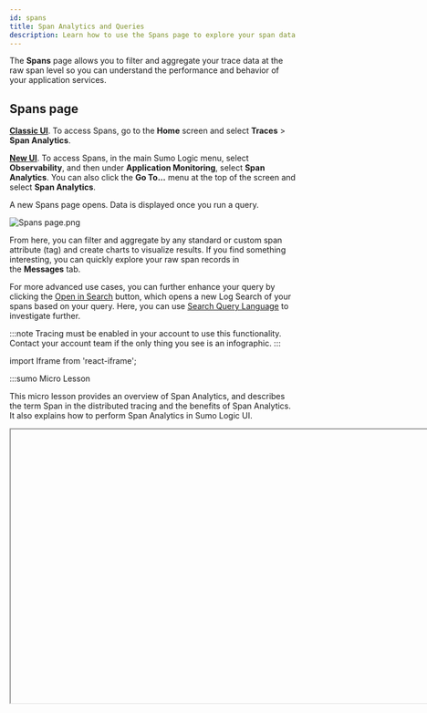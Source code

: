```yaml
---
id: spans
title: Span Analytics and Queries
description: Learn how to use the Spans page to explore your span data.
---
```


The **Spans** page allows you to filter and aggregate your trace data at the raw span level so you can understand the performance and behavior of your application services.

## Spans page

[**Classic UI**](/docs/get-started/sumo-logic-ui-classic). To access Spans, go to the **Home** screen and select **Traces** > **Span Analytics**.

[**New UI**](/docs/get-started/sumo-logic-ui/). To access Spans, in the main Sumo Logic menu, select **Observability**, and then under **Application Monitoring**, select **Span Analytics**. You can also click the **Go To...** menu at the top of the screen and select **Span Analytics**.


A new Spans page opens. Data is displayed once you run a query.

![Spans page.png](/img/apm/spans-page.png)

From here, you can filter and aggregate by any standard or custom span attribute (tag) and create charts to visualize results. If you find something interesting, you can quickly explore your raw span records in the **Messages** tab.

For more advanced use cases, you can further enhance your query by clicking the [Open in Search](#open-in-search) button, which opens a new Log Search of your spans based on your query. Here, you can use [Search Query Language](/docs/apm/traces/search-query-language-support-for-traces) to investigate further.

:::note
Tracing must be enabled in your account to use this functionality. Contact your account team if the only thing you see is an infographic.
:::

import Iframe from 'react-iframe';

:::sumo Micro Lesson

This micro lesson provides an overview of Span Analytics, and describes the term Span in the distributed tracing and the benefits of Span Analytics. It also explains how to perform Span Analytics in Sumo Logic UI.

<Iframe url="https://fast.wistia.net/embed/iframe/t2q0n8etid?web_component=true&seo=true&videoFoam=false"
  width="854px"
  height="480px"
  title="Micro Lesson: Span Analytics Video"
  id="wistiaVideo"
  className="video-container"
  display="initial"
  position="relative"
  allow="autoplay; fullscreen"
  allowfullscreen
/>

<!-- old
<Iframe url="https://www.youtube.com/embed/2cp_0pmzD-A"
        width="854px"
        height="480px"
        id="myId"
        className="video-container"
        display="initial"
        position="relative"
        allow="accelerometer; clipboard-write; encrypted-media; gyroscope; picture-in-picture"
        allowfullscreen
        />
-->

:::



## Spans query

You can build a spans query using the provided input fields. By default, you'll see an input for **Filters** and **Visualize**.

![blank spans query.png](/img/apm/spans-query-blank.png)

Once you click the text area of an input field, you'll get a dropdown menu that provides the available options detected from your data. You can manually type into these input fields or select from the dropdown of available options.

![dropdown for spans filter.png](/img/apm/dropdown-for-spans-filter.png)

**Filters** narrow the scope of the query. Enter metadata values that match the data you want to search. You can add multiple filters to focus on specific data.

:::note
Each Trace includes up to 10,000 spans to better support monitoring for long-running and complex transactions. New spans can increase credits consumption.
:::

### Aggregate your data

Aggregating raw spans can produce better insights by selecting the subject you want to visualize and the type of aggregation.

**Visualize** sets the metric to aggregate the filtered data by. The two default options are:

* **count**. Counts the field you set. Typically you want to count spans, such as: to show how many of them are in any particular category. However, you can count distinct occurrences of any other field, such as IP addresses or pods.
* **duration**. Conducts the sum, avg, min, max, or pct of the span duration metric.

:::tip
You can instead use custom numeric metrics from your data by typing the name of the span tag field carrying a metric into the box.
:::

You can visualize multiple different metrics at once.

* If you define **Visualize**, you'll see another option to set **Group By** value. You can have the aggregated results grouped by time or other fields.
   * If you want to display a time series, you need to Group By time and select the granularity.
   * If you prefer to have aggregated data without a time dimension, pick the appropriate dimensions to Group By.
   * You can group by time and other fields at the same time. When you do time and another dimension, you can create a stacked bar time series.
* If you define **Group By** you'll see another option to set a **Limit** value. This allows you to reduce the number of results by an order.

![spans query.png](/img/apm/spans-query.png)

:::note
When you run your query with **Visualize** and/or **Group By**, the results tab will automatically switch to **Aggregates**.
:::

### Set Time Range

You set the time range of the query at the top right of the Spans page, above the search button. Tracing data retention in `_trace_spans` index is the same as default log index retention. See [Time Range Expressions](/docs/search/get-started-with-search/search-basics/time-range-expressions) for details.  

![spans time range.png](/img/apm/spans-time-range.png)

### Run query

Once you have defined your spans query, with filters and aggregation if desired, click the search button to run the search. It looks like the following:  

![spans search button.png](/img/apm/spans-search-button.png)

You can pause or stop your search by clicking the appropriate icons below the search button.  

![pause or stop spans query.png](/img/apm/pause-or-stop-spans-query.png)

## Search Results

**Messages** (including **Facets**) are always provided to show you the raw output of your query. You will have **Aggregates** if your query has set the **Visualize** option.

### Messages tab

The **Messages** table shows your raw span data. You can click on any row to open a right-side Details pane (similar to the one in [Trace View](/docs/apm/traces/view-and-investigate-traces)) showing span details and options to navigate to other parts of the system from there.

![messages results.png](/img/apm/messages-results.png)

* To move a column left or right, hold click and drag it to a different location in the table.
* To adjust column width, click and drag the vertical line in between the columns.<br/> ![resize column.png](/img/search/get-started-search/search-page/resize-column.png)
* To reset column width to the default size, double-click the vertical line to the right of a column name.

#### Facets

The **Facets** panel provides a list of all the metadata fields returned from your search results and allows you to show or hide fields from the results table.

The content of the Facets panel is affected by your current active filters and time range, but shows any found metadata tag (span attribute) with its top 10 values, including any custom tags you may [add to your data](/docs/apm/traces/get-started-transaction-tracing/opentelemetry-instrumentation/java/custom-tags-configuration). By default, the fields used in the query are shown in the Messages table.

![Facets expanded.png](/img/apm/facets-expanded.png)

* You can adjust which fields are displayed in the raw span messages table by checking or unchecking the box next to the field in the Facets panel.
* Use the search field to easily find the metadata from your data. This applies the filter to both tag names and their values.
* The number of values found for each is displayed for your reference.
* Add and remove fields from your query by hovering over a field and clicking.  

![facets add to query.png](/img/apm/facets-add-to-query.png)

### Aggregates tab

The Aggregates tab shows your data charted. See Panels from Dashboard for details on the settings. However, note that not all settings will be available on the Spans page. The interface will only show you available settings.

![spans-aggregates-visualize.png](/img/apm/spans-aggregates-visualize.png)

## Add to Dashboard

You can add to Dashboard as long as your total dashboard-originated `_trace_spans `read volume does not exceed 200x of your tracing ingest. Contact your Sumo Logic representative for paid subscription service options for volume requirements exceeding 200x of your tracing ingest.

To add your aggregated span data to a Dashboard:

1. Click the three vertical-dots icon on the top right of the Spans page and select **Add to Dashboard**.<br/>  ![add-to-dashboard-spans.png](/img/apm/spans-add-to-dashboard.png)
1. In the **Add Panel to Dashboard** window provide a **Panel Title** and a name for the **Dashboard**. Once the name is entered you'll have an option to select **Create New Dashboard** with your name.<br/>  ![span-dashboard.png](/img/apm/span-dashboard.png)
1. Click **Add** when you're done assigning which Dashboard to add the Panel to.

## Open in Search

To further enhance your query, you can use the [Search Query Language](/docs/apm/traces/search-query-language-support-for-traces) for more advanced use cases by opening a Search of your spans. Click the
three vertical-dots icon on the top right of the Spans page and select **Open in Search**.  

![span-open-in-search.png](/img/apm/span-open-in-search.png)

### Examples

#### Compare performance of different release versions

To compare the performance of different release versions defined by a custom tag `assemblyVersion`, you can graph the 95th percentile of latency of a microservice in the function of time by version.

Use the **filters** or **facets** features to find the appropriate service in the dropdown and select it. Then, select to visualize duration’s 95th percentile and pick a group by time, for example, 1-minute granularity and the `assemblyVersion` custom tag that carries version information. That’s it!

![service percentile by time.png](/img/apm/service-percentile-by-time.png)

You can customize your chart by picking different visualization types and colors.

#### Find HTTP errors distribution

Next, let’s see how to find the distribution of different HTTP errors among our services. Not as a time series, just a pie chart to find which service and status codes are most common.

Here is the simple query we used to visualize that data:

![status codes spans example.png](/img/apm/spans-status-codes-example.png)

It’s now easier than ever to drill down into the information you care about. Note that our query only includes spans with codes from 4xx and 5xx ranges and visualizes the count of such spans, broken down by two dimensions, service and status code. Easy!

The number of cases you can realize with this is unlimited. In addition to the above examples, you can aggregate and visualize the content of custom metrics in your spans, and filter and break them down by any field, including custom tags. These can all be presented in any of the available chart visualizations.

If any further query customization is required, you can click the [**Open in Search**](#open-in-search) button to edit your query, making it a great place to start queries in a way that still allows further technical refinement. Especially if you try to solve a use case that requires more than the current functionality of the Spans page, such as the following:

1. A stacked time-series chart with more than two non-time dimensions. You can only set **Group By** to **Time** and a single dimension.
1. Visualize multiple series with more than one count operation.
1. Use OR operations in filters. Filters are concatenated using AND logic.
1. Use mathematical operations between metrics.
